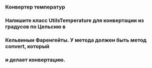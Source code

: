 ### Конвертер температур
### Напишите класс UtilsTemperature для конвертации из градусов по Цельсию в
### Кельвины​ и ​Фаренгейты​. У метода должен быть метод convert, который
### и делает конвертацию.